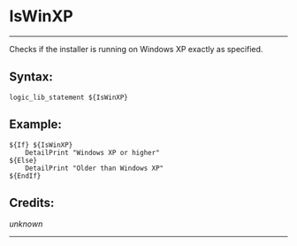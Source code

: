# IsWinXP

---

Checks if the installer is running on Windows XP exactly as specified.

## Syntax:

	logic_lib_statement ${IsWinXP}

## Example:

	${If} ${IsWinXP}
		DetailPrint "Windows XP or higher"
	${Else}
		DetailPrint "Older than Windows XP"
	${EndIf}

## Credits:

*unknown*

---
